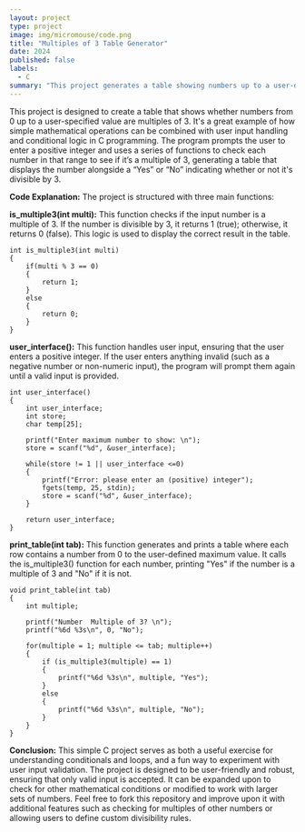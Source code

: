 ```yaml
---
layout: project
type: project
image: img/micromouse/code.png
title: "Multiples of 3 Table Generator"
date: 2024
published: false
labels:
  - C
summary: "This project generates a table showing numbers up to a user-defined maximum and indicates if they’re multiples of 3 in C."
---
```




This project is designed to create a table that shows whether numbers from 0 up to a user-specified value are multiples of 3. It's a great example of how simple mathematical operations can be combined with user input handling and conditional logic in C programming. The program prompts the user to enter a positive integer and uses a series of functions to check each number in that range to see if it’s a multiple of 3, generating a table that displays the number alongside a “Yes” or “No” indicating whether or not it's divisible by 3.

**Code Explanation:**
The project is structured with three main functions:

**is_multiple3(int multi):** This function checks if the input number is a multiple of 3. If the number is divisible by 3, it returns 1 (true); otherwise, it returns 0 (false). This logic is used to display the correct result in the table.

```
int is_multiple3(int multi)
{
    if(multi % 3 == 0)
    {
        return 1;
    } 
    else 
    {
        return 0;
    }
}
```

**user_interface():** This function handles user input, ensuring that the user enters a positive integer. If the user enters anything invalid (such as a negative number or non-numeric input), the program will prompt them again until a valid input is provided.

```
int user_interface()
{
    int user_interface;
    int store;
    char temp[25];

    printf("Enter maximum number to show: \n");
    store = scanf("%d", &user_interface);

    while(store != 1 || user_interface <=0)
    {
        printf("Error: please enter an (positive) integer");
        fgets(temp, 25, stdin);
        store = scanf("%d", &user_interface);
    }

    return user_interface;
}
```

**print_table(int tab):** This function generates and prints a table where each row contains a number from 0 to the user-defined maximum value. It calls the is_multiple3() function for each number, printing "Yes" if the number is a multiple of 3 and "No" if it is not.

```
void print_table(int tab)
{
    int multiple;

    printf("Number  Multiple of 3? \n");
    printf("%6d %3s\n", 0, "No");

    for(multiple = 1; multiple <= tab; multiple++)
    {
        if (is_multiple3(multiple) == 1)
        {
            printf("%6d %3s\n", multiple, "Yes");
        }
        else
        {
            printf("%6d %3s\n", multiple, "No");
        }
    }
}

```
**Conclusion:**
This simple C project serves as both a useful exercise for understanding conditionals and loops, and a fun way to experiment with user input validation. The project is designed to be user-friendly and robust, ensuring that only valid input is accepted. It can be expanded upon to check for other mathematical conditions or modified to work with larger sets of numbers. Feel free to fork this repository and improve upon it with additional features such as checking for multiples of other numbers or allowing users to define custom divisibility rules.
